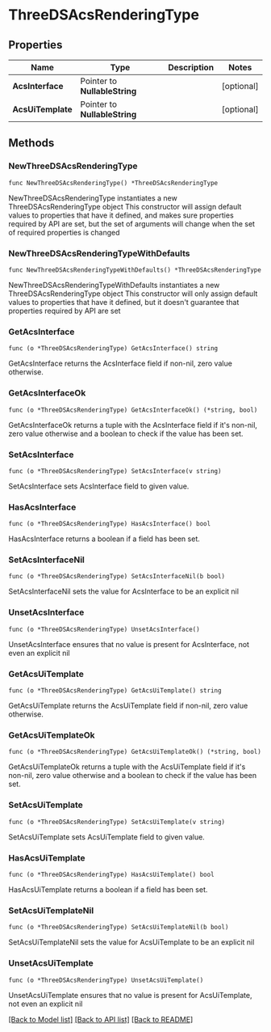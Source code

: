 # ThreeDSAcsRenderingType

## Properties

Name | Type | Description | Notes
------------ | ------------- | ------------- | -------------
**AcsInterface** | Pointer to **NullableString** |  | [optional] 
**AcsUiTemplate** | Pointer to **NullableString** |  | [optional] 

## Methods

### NewThreeDSAcsRenderingType

`func NewThreeDSAcsRenderingType() *ThreeDSAcsRenderingType`

NewThreeDSAcsRenderingType instantiates a new ThreeDSAcsRenderingType object
This constructor will assign default values to properties that have it defined,
and makes sure properties required by API are set, but the set of arguments
will change when the set of required properties is changed

### NewThreeDSAcsRenderingTypeWithDefaults

`func NewThreeDSAcsRenderingTypeWithDefaults() *ThreeDSAcsRenderingType`

NewThreeDSAcsRenderingTypeWithDefaults instantiates a new ThreeDSAcsRenderingType object
This constructor will only assign default values to properties that have it defined,
but it doesn't guarantee that properties required by API are set

### GetAcsInterface

`func (o *ThreeDSAcsRenderingType) GetAcsInterface() string`

GetAcsInterface returns the AcsInterface field if non-nil, zero value otherwise.

### GetAcsInterfaceOk

`func (o *ThreeDSAcsRenderingType) GetAcsInterfaceOk() (*string, bool)`

GetAcsInterfaceOk returns a tuple with the AcsInterface field if it's non-nil, zero value otherwise
and a boolean to check if the value has been set.

### SetAcsInterface

`func (o *ThreeDSAcsRenderingType) SetAcsInterface(v string)`

SetAcsInterface sets AcsInterface field to given value.

### HasAcsInterface

`func (o *ThreeDSAcsRenderingType) HasAcsInterface() bool`

HasAcsInterface returns a boolean if a field has been set.

### SetAcsInterfaceNil

`func (o *ThreeDSAcsRenderingType) SetAcsInterfaceNil(b bool)`

 SetAcsInterfaceNil sets the value for AcsInterface to be an explicit nil

### UnsetAcsInterface
`func (o *ThreeDSAcsRenderingType) UnsetAcsInterface()`

UnsetAcsInterface ensures that no value is present for AcsInterface, not even an explicit nil
### GetAcsUiTemplate

`func (o *ThreeDSAcsRenderingType) GetAcsUiTemplate() string`

GetAcsUiTemplate returns the AcsUiTemplate field if non-nil, zero value otherwise.

### GetAcsUiTemplateOk

`func (o *ThreeDSAcsRenderingType) GetAcsUiTemplateOk() (*string, bool)`

GetAcsUiTemplateOk returns a tuple with the AcsUiTemplate field if it's non-nil, zero value otherwise
and a boolean to check if the value has been set.

### SetAcsUiTemplate

`func (o *ThreeDSAcsRenderingType) SetAcsUiTemplate(v string)`

SetAcsUiTemplate sets AcsUiTemplate field to given value.

### HasAcsUiTemplate

`func (o *ThreeDSAcsRenderingType) HasAcsUiTemplate() bool`

HasAcsUiTemplate returns a boolean if a field has been set.

### SetAcsUiTemplateNil

`func (o *ThreeDSAcsRenderingType) SetAcsUiTemplateNil(b bool)`

 SetAcsUiTemplateNil sets the value for AcsUiTemplate to be an explicit nil

### UnsetAcsUiTemplate
`func (o *ThreeDSAcsRenderingType) UnsetAcsUiTemplate()`

UnsetAcsUiTemplate ensures that no value is present for AcsUiTemplate, not even an explicit nil

[[Back to Model list]](../README.md#documentation-for-models) [[Back to API list]](../README.md#documentation-for-api-endpoints) [[Back to README]](../README.md)


